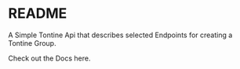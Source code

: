 # README

A Simple Tontine Api that describes selected Endpoints for creating a Tontine Group.

Check out the Docs here.